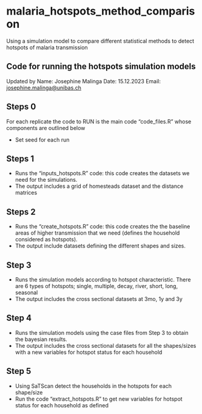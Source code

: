# malaria_hotspots_method_comparison
Using a simulation model to compare different statistical methods to detect hotspots of malaria transmission

## Code for running the hotspots simulation models
Updated by 
Name: Josephine Malinga
Date: 15.12.2023
Email: josephine.malinga@unibas.ch

## Steps 0
For each replicate the code to RUN is the main code “code_files.R” whose components are outlined below
 - Set seed for each run
 
## Steps 1
- Runs the “inputs_hotspots.R” code: this code creates the datasets we need for the simulations.
- The output includes a grid of homesteads dataset and the distance matrices
 
## Steps 2
- Runs the “create_hotspots.R” code: this code creates the the baseline areas of higher transmission that we need (defines the household considered as hotspots). 
- The output include datasets defining the different shapes and sizes.
 
## Step 3
- Runs the simulation models according to hotspot characteristic. There are 6 types of hotspots; single, multiple, decay, river, short, long, seasonal
- The output includes the cross sectional datasets at 3mo, 1y and 3y

## Step 4
- Runs the simulation models using the case files from Step 3 to obtain the bayesian results. 
- The output includes the cross sectional datasets for all the shapes/sizes with a new variables for hotspot status for each household

## Step 5
- Using SaTScan detect the households in the hotspots for each shape/size
- Run the code “extract_hotspots.R” to get new variables for hotspot status for each household as defined 
 
